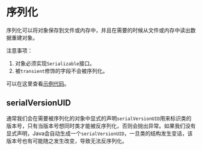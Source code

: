# 序列化

序列化可以将对象保存到文件或内存中，并且在需要的时候从文件或内存中读出数据重建对象。

注意事项：

1. 对象必须实现`Serializable`接口。
2. 被`transient`修饰的字段不会被序列化。

可以在这里查看[示例代码](https://github.com/pojozhang/playground/blob/master/solutions/java/src/test/java/playground/interview/SerializationTest.java)。

## serialVersionUID

通常我们会在需要被序列化的对象中显式的声明`serialVersionUID`用来标识类的版本号，只有当版本号想同时类才能被反序列化，否则会抛出异常。如果我们没有显式声明，Java会自动生成一个`serialVersionUID`，一旦类的结构发生变话，该版本号也有可能随之发生改变，导致无法反序列化。

